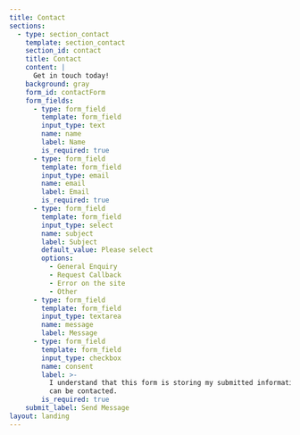 ```yaml
---
title: Contact
sections:
  - type: section_contact
    template: section_contact
    section_id: contact
    title: Contact
    content: |
      Get in touch today!
    background: gray
    form_id: contactForm
    form_fields:
      - type: form_field
        template: form_field
        input_type: text
        name: name
        label: Name
        is_required: true
      - type: form_field
        template: form_field
        input_type: email
        name: email
        label: Email
        is_required: true
      - type: form_field
        template: form_field
        input_type: select
        name: subject
        label: Subject
        default_value: Please select
        options:
          - General Enquiry
          - Request Callback
          - Error on the site
          - Other
      - type: form_field
        template: form_field
        input_type: textarea
        name: message
        label: Message
      - type: form_field
        template: form_field
        input_type: checkbox
        name: consent
        label: >-
          I understand that this form is storing my submitted information so I
          can be contacted.
        is_required: true
    submit_label: Send Message
layout: landing
---
```

